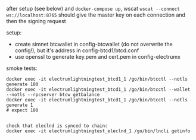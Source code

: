 after setup (see below) and `docker-compose up`, wscat `wscat --connect ws://localhost:8765` should give the master key on each connection and then the signing request

setup:

* create simnet btcwallet in config-btcwallet (do not overwrite the config!), but it's address in config-btcd1/btcd.conf
* use openssl to generate key.pem and cert.pem in config-electrumx

smoke tests:
```
docker exec -it electrumlightningtest_btcd1_1 /go/bin/btcctl --notls generate 100
docker exec -it electrumlightningtest_btcd1_1 /go/bin/btcctl --wallet --notls --rpcserver btcw getbalance
docker exec -it electrumlightningtest_btcd1_1 /go/bin/btcctl --notls generate 1
# expect 100


check that eleclnd is synced to chain:
docker exec -it electrumlightningtest_eleclnd_1 /go/bin/lncli getinfo
```
